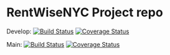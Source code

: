 # RentWiseNYC Project repo

Develop: [![Build Status](https://app.travis-ci.com/gcivil-nyu-org/INET-Wednesday-Spring2024-Team-2.svg?branch=develop)](https://app.travis-ci.com/gcivil-nyu-org/INET-Wednesday-Spring2024-Team-2)  [![Coverage Status](https://coveralls.io/repos/github/gcivil-nyu-org/INET-Wednesday-Spring2024-Team-2/badge.svg?branch=develop)](https://coveralls.io/github/gcivil-nyu-org/INET-Wednesday-Spring2024-Team-2?branch=develop)

Main: [![Build Status](https://app.travis-ci.com/gcivil-nyu-org/INET-Wednesday-Spring2024-Team-2.svg?branch=master)](https://app.travis-ci.com/gcivil-nyu-org/INET-Wednesday-Spring2024-Team-2) [![Coverage Status](https://coveralls.io/repos/github/gcivil-nyu-org/INET-Wednesday-Spring2024-Team-2/badge.svg)](https://coveralls.io/github/gcivil-nyu-org/INET-Wednesday-Spring2024-Team-2)
